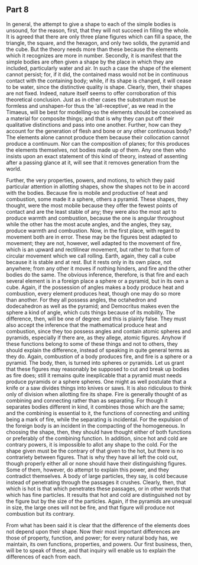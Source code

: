 ## Part 8

In general, the attempt to give a shape to each of the simple bodies is unsound, for the reason, first, that they will not succeed in filling the whole.
It is agreed that there are only three plane figures which can fill a space, the triangle, the square, and the hexagon, and only two solids, the pyramid and the cube.
But the theory needs more than these because the elements which it recognizes are more in number.
Secondly, it is manifest that the simple bodies are often given a shape by the place in which they are included, particularly water and air.
In such a case the shape of the element cannot persist; for, if it did, the contained mass would not be in continuous contact with the containing body; while, if its shape is changed, it will cease to be water, since the distinctive quality is shape.
Clearly, then, their shapes are not fixed.
Indeed, nature itself seems to offer corroboration of this theoretical conclusion.
Just as in other cases the substratum must be formless and unshapen-for thus the 'all-receptive', as we read in the Timaeus, will be best for modelling-so the elements should be conceived as a material for composite things; and that is why they can put off their qualitative distinctions and pass into one another.
Further, how can they account for the generation of flesh and bone or any other continuous body?
The elements alone cannot produce them because their collocation cannot produce a continuum.
Nor can the composition of planes; for this produces the elements themselves, not bodies made up of them.
Any one then who insists upon an exact statement of this kind of theory, instead of assenting after a passing glance at it, will see that it removes generation from the world.

Further, the very properties, powers, and motions, to which they paid particular attention in allotting shapes, show the shapes not to be in accord with the bodies.
Because fire is mobile and productive of heat and combustion, some made it a sphere, others a pyramid.
These shapes, they thought, were the most mobile because they offer the fewest points of contact and are the least stable of any; they were also the most apt to produce warmth and combustion, because the one is angular throughout while the other has the most acute angles, and the angles, they say, produce warmth and combustion.
Now, in the first place, with regard to movement both are in error.
These may be the figures best adapted to movement; they are not, however, well adapted to the movement of fire, which is an upward and rectilinear movement, but rather to that form of circular movement which we call rolling.
Earth, again, they call a cube because it is stable and at rest.
But it rests only in its own place, not anywhere; from any other it moves if nothing hinders, and fire and the other bodies do the same.
The obvious inference, therefore, is that fire and each several element is in a foreign place a sphere or a pyramid, but in its own a cube.
Again, if the possession of angles makes a body produce heat and combustion, every element produces heat, though one may do so more than another.
For they all possess angles, the octahedron and dodecahedron as well as the pyramid; and Democritus makes even the sphere a kind of angle, which cuts things because of its mobility.
The difference, then, will be one of degree: and this is plainly false.
They must also accept the inference that the mathematical produce heat and combustion, since they too possess angles and contain atomic spheres and pyramids, especially if there are, as they allege, atomic figures.
Anyhow if these functions belong to some of these things and not to others, they should explain the difference, instead of speaking in quite general terms as they do.
Again, combustion of a body produces fire, and fire is a sphere or a pyramid.
The body, then, is turned into spheres or pyramids.
Let us grant that these figures may reasonably be supposed to cut and break up bodies as fire does; still it remains quite inexplicable that a pyramid must needs produce pyramids or a sphere spheres.
One might as well postulate that a knife or a saw divides things into knives or saws.
It is also ridiculous to think only of division when allotting fire its shape.
Fire is generally thought of as combining and connecting rather than as separating.
For though it separates bodies different in kind, it combines those which are the same; and the combining is essential to it, the functions of connecting and uniting being a mark of fire, while the separating is incidental.
For the expulsion of the foreign body is an incident in the compacting of the homogeneous.
In choosing the shape, then, they should have thought either of both functions or preferably of the combining function.
In addition, since hot and cold are contrary powers, it is impossible to allot any shape to the cold.
For the shape given must be the contrary of that given to the hot, but there is no contrariety between figures.
That is why they have all left the cold out, though properly either all or none should have their distinguishing figures.
Some of them, however, do attempt to explain this power, and they contradict themselves.
A body of large particles, they say, is cold because instead of penetrating through the passages it crushes.
Clearly, then, that which is hot is that which penetrates these passages, or in other words that which has fine particles.
It results that hot and cold are distinguished not by the figure but by the size of the particles.
Again, if the pyramids are unequal in size, the large ones will not be fire, and that figure will produce not combustion but its contrary.

From what has been said it is clear that the difference of the elements does not depend upon their shape.
Now their most important differences are those of property, function, and power; for every natural body has, we maintain, its own functions, properties, and powers.
Our first business, then, will be to speak of these, and that inquiry will enable us to explain the differences of each from each.


